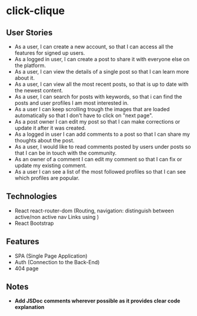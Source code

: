 # click-clique

## User Stories

- As a user, I can create a new account, so that I can access all the features for signed up users.
- As a logged in user, I can create a post to share it with everyone else on the platform.
- As a user, I can view the details of a single post so that I can learn more about it.
- As a user, I can view all the most recent posts, so that is up to date with the newest content.
- As a user, I can search for posts with keywords, so that i can find the posts and user profiles I am most interested in.
- As a user I can keep scrolling trough the images that are loaded automatically so that I don't have to click on "next page".
- As a post owner I can edit my post so that I can make corrections or update it after it was created.
- As a logged in user I can add comments to a post so that I can share my thoughts about the post.
- As a user, I would like to read comments posted by users under posts so that I can be in touch with the community.
- As an owner of a comment I can edit my comment so that I can fix or update my existing comment.
- As a user I can see a list of the most followed profiles so that I can see which profiles are popular.

## Technologies

- React
  react-router-dom (Routing, navigation: distinguish between active/non active nav Links using )
- React Bootstrap

## Features

- SPA (Single Page Application)
- Auth (Connection to the Back-End)
- 404 page

## Notes

- **Add JSDoc comments wherever possible as it provides clear code explanation**

